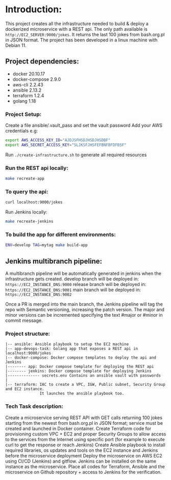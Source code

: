  # Introduction:
This project creates all the infrastructure needed to build & deploy a dockerized microservice with a REST api. The only path available is `http://EC2_SERVER:9000/jokes`. It returns the last 100 jokes from bash.org.pl in JSON format.
The project has been developed in a linux machine with Debian 11.
## Project dependencies:
- docker 20.10.17
- docker-compose 2.9.0
- aws-cli 2.2.43
- ansible 2.13.2
- terraform 1.2.4
- golang 1.18

### Project Setup:
Create a file ansible/.vault_pass and set the vault password
Add your AWS credentials e.g:
``` sh
export AWS_ACCESS_KEY_ID="AJDJSFHSDJHSDJHSDBF"
export AWS_SECRET_ACCESS_KEY="SLJKSFJHSFEFBNFBFDFBSF"
``` 
Run `./create-infrastructure.sh` to generate all required resources

### Run the REST api locally:
```sh
make recreate-app
```
### To query the api:
```sh
curl localhost:9000/jokes
```

Run Jenkins locally:
```sh
make recreate-jenkins
```

### To build the app for different environments:
```sh
ENV=develop TAG=mytag make build-app
```

## Jenkins multibranch pipeline:
A multibranch pipeline will be automatically generated in jenkins when the infrastructure gets created.
develop branch will be deployed in: 
`https://EC2_INSTANCE_DNS:9000`
release branch will be deployed in:
`https://EC2_INSTANCE_DNS:9001`
main branch will be deployed in:
`https://EC2_INSTANCE_DNS:9002`

Once a PR is merged into the main branch, the Jenkins pipeline will tag the repo with Semantic versioning, increasing the patch version. The major and minor versions can be incremented specifying the text #major or #minor in commit message. 

### Project structure:
```
|-- ansible: Ansible playbook to setup the EC2 machine
|-- app-devops-task: Golang app that exposes a REST api in localhost:9000/jokes
|-- docker-compose: Docker compose templates to deploy the api and Jenkins
|-------- app: Docker compose template for deploying the REST api
|-------- jenkins: Docker compose template for deploying Jenkins
|-------------- secrets.env Contains an ansible vault with passwords
|
|-- terraform: IAC to create a VPC, IGW, Public subnet, Security Group and EC2 instance. 
               It launches the ansible playbook too. 
```

### Tech Task description:
Create a microservice serving REST API with GET calls returning 100
jokes starting from the newest from bash.org.pl in JSON format;
service must be created and launched in Docker container.
Create Terraform code for provisioning custom VPC + EC2 and proper
Security Groups to allow access to the services from the Internet
using specific port (for example to execute curl to get the response
or reach Jenkins)
Create Ansible playbook to install required libraries, os updates and
tools on the EC2 instance and Jenkins before the microservice
deployment
Deploy the microservice on AWS EC2 using CI/CD (Jenkins) and gitflow.
Jenkins can be installed on the same instance as the microservice.
Place all codes for Terraform, Ansible and the microservice on Github
repository + access to Jenkins for the verification.
